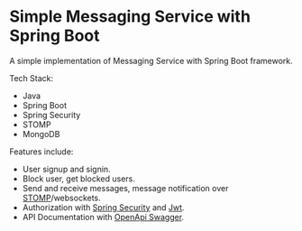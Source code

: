 # Simple Messaging Service with Spring Boot

A simple implementation of Messaging Service with Spring Boot framework.

Tech Stack:
* Java
* Spring Boot
* Spring Security
* STOMP
* MongoDB

Features include:
* User signup and signin.
* Block user, get blocked users.
* Send and receive messages, message notification over [STOMP](https://stomp.github.io/)/websockets.
* Authorization with [Spring Security](https://spring.io/projects/spring-security)  and [Jwt](https://jwt.io/).
* API Documentation with [OpenApi Swagger](https://swagger.io/).
